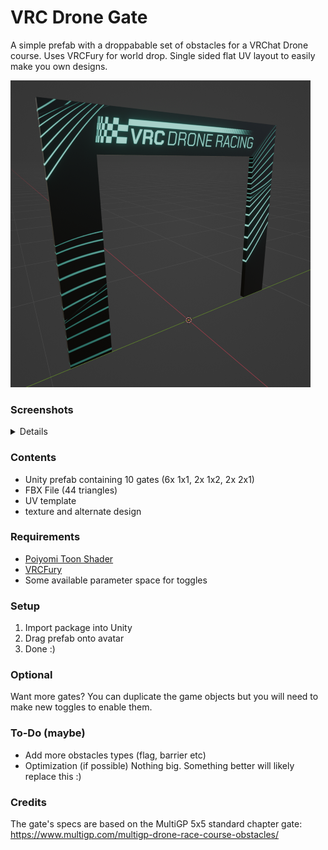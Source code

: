 # VRC Drone Gate
A simple prefab with a droppabable set of obstacles for a VRChat Drone course. Uses VRCFury for world drop.
Single sided flat UV layout to easily make you own designs.

![](/images/3d.png "3d")

### Screenshots
<details>
 
![](/images/Screenshot2.png "Screenshot2") 
![](/images/Screenshot3.png "Screenshot3") 
![](/images/Screenshot4.png "Screenshot4") 
</details>
 
### Contents
 - Unity prefab containing 10 gates (6x 1x1, 2x 1x2, 2x 2x1)
 - FBX File (44 triangles)
 - UV template
 - texture and alternate design

### Requirements
 - [Poiyomi Toon Shader](https://github.com/poiyomi/PoiyomiToonShader)
 - [VRCFury](https://vrcfury.com/)
 - Some available parameter space for toggles

### Setup
1. Import package into Unity
2. Drag prefab onto avatar
3. Done :)

### Optional
Want more gates? You can duplicate the game objects but you will need to make new toggles to enable them.

### To-Do (maybe)
- Add more obstacles types (flag, barrier etc)
- Optimization (if possible)
Nothing big. Something better will likely replace this :)

### Credits
The gate's specs are based on the MultiGP 5x5 standard chapter gate:
https://www.multigp.com/multigp-drone-race-course-obstacles/
